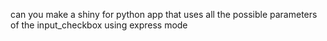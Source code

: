 can you make a shiny for python app that uses all the possible parameters of the input_checkbox using express mode